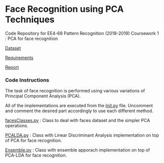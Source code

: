 # Face Recognition using PCA Techniques

Code Repository for EE4-68 Pattern Recognition (2018-2019) Coursework 1 : PCA for face recognition

[Dataset](https://github.com/RVS97/PCA-Face-Recognition/blob/master/face.mat)

[Requirements](https://github.com/RVS97/PCA-Face-Recognition/blob/master/Requirements.pdf)

[Report](https://github.com/RVS97/PCA-Face-Recognition/blob/master/Report.pdf)

### Code Instructions

The task of face recognition is performed using various variations of Principal Component Analysis (PCA).

All of the implementations are executed from the [Init.py](https://github.com/RVS97/PCA-Face-Recognition/blob/master/Init.py) file. Uncomment and comment the desired part accordingly to use each different method. 

[facesClasses.py](https://github.com/RVS97/PCA-Face-Recognition/blob/master/facesClasses.py) : Class to deal with faces dataset and the simpler PCA operations.

[PCALDA.py](https://github.com/RVS97/PCA-Face-Recognition/blob/master/PCALDA.py) : Class with Linear Discriminant Analysis implementation on top of PCA for face recognition.

[Ensemble.py]() : Class with ensemble apporach implementation on top of PCA-LDA for face recognition.
